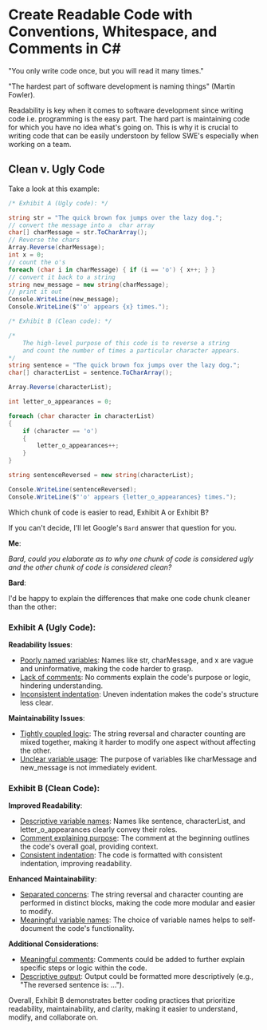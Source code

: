 # Create Readable Code with Conventions, Whitespace, and Comments in C#

"You only write code once, but you will read it many times."

"The hardest part of software development is naming things" (Martin Fowler).

Readability is key when it comes to software development since writing code i.e. programming is the easy part. The hard part is maintaining code for which you have no idea what's going on. This is why it is crucial to writing code that can be easily understoon by fellow SWE's especially when working on a team.

## Clean v. Ugly Code

Take a look at this example:

```cs
/* Exhibit A (Ugly code): */

string str = "The quick brown fox jumps over the lazy dog.";
// convert the message into a  char array
char[] charMessage = str.ToCharArray();
// Reverse the chars
Array.Reverse(charMessage);
int x = 0;
// count the o's
foreach (char i in charMessage) { if (i == 'o') { x++; } }
// convert it back to a string
string new_message = new string(charMessage);
// print it out
Console.WriteLine(new_message);
Console.WriteLine($"'o' appears {x} times.");

/* Exhibit B (Clean code): */

/*
    The high-level purpose of this code is to reverse a string
    and count the number of times a particular character appears.
*/
string sentence = "The quick brown fox jumps over the lazy dog.";
char[] characterList = sentence.ToCharArray();

Array.Reverse(characterList);

int letter_o_appearances = 0;

foreach (char character in characterList)
{
    if (character == 'o')
    {
        letter_o_appearances++;
    }
}

string sentenceReversed = new string(characterList);

Console.WriteLine(sentenceReversed);
Console.WriteLine($"'o' appears {letter_o_appearances} times.");
```

Which chunk of code is easier to read, Exhibit A or Exhibit B?

If you can't decide, I'll let Google's `Bard` answer that question for you.

**Me**:

*Bard, could you elaborate as to why one chunk of code is considered ugly and the other chunk of code is considered clean?*

**Bard**:

I'd be happy to explain the differences that make one code chunk cleaner than the other:

### Exhibit A (Ugly Code):

**Readability Issues**:

- <ins>Poorly named variables</ins>: Names like str, charMessage, and x are vague and uninformative, making the code harder to grasp.
- <ins>Lack of comments</ins>: No comments explain the code's purpose or logic, hindering understanding.
- <ins>Inconsistent indentation</ins>: Uneven indentation makes the code's structure less clear.

**Maintainability Issues**:

- <ins>Tightly coupled logic</ins>: The string reversal and character counting are mixed together, making it harder to modify one aspect without affecting the other.
- <ins>Unclear variable usage</ins>: The purpose of variables like charMessage and new_message is not immediately evident.

### Exhibit B (Clean Code):

**Improved Readability**:

- <ins>Descriptive variable names</ins>: Names like sentence, characterList, and letter_o_appearances clearly convey their roles.
- <ins>Comment explaining purpose</ins>: The comment at the beginning outlines the code's overall goal, providing context.
-  <ins>Consistent indentation</ins>: The code is formatted with consistent indentation, improving readability.

**Enhanced Maintainability**:

- <ins>Separated concerns</ins>: The string reversal and character counting are performed in distinct blocks, making the code more modular and easier to modify.
- <ins>Meaningful variable names</ins>: The choice of variable names helps to self-document the code's functionality.

**Additional Considerations**:

- <ins>Meaningful comments</ins>: Comments could be added to further explain specific steps or logic within the code.
- <ins>Descriptive output</ins>: Output could be formatted more descriptively (e.g., "The reversed sentence is: ...").

Overall, Exhibit B demonstrates better coding practices that prioritize readability, maintainability, and clarity, making it easier to understand, modify, and collaborate on.